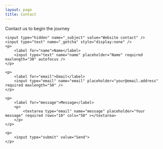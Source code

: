 ```yaml
---
layout: page
title: Contact
---
```

<p class="message">Contact us to begin the journey</p>

<p>
<form id="contactform" action="//formspree.io/justinseiser@gmail.com" method="POST">

	<input type="hidden" name="_subject" value="Website contact" />
	<input type="text" name="_gotcha" style="display:none" />
	<p>
		<label for="name">Name</label>
		<input type="text" name="name" placeholder="Name" required maxlength="30" autofocus />
	</p>

	<p>
		<label for="email">Email</label>
		<input type="email" name="email" placeholder="your@email.address" required maxlength="50" />
	</p>

	<p>
  		<label for="message">Message</label>
  		<p>
  			<textarea type="email" name="message" placeholder="Your message" required rows="10" cols="50" ></textarea>
  		</p>
	</p>

	<p>
		<input type="submit" value="Send">
	</p>
</form>
</p>